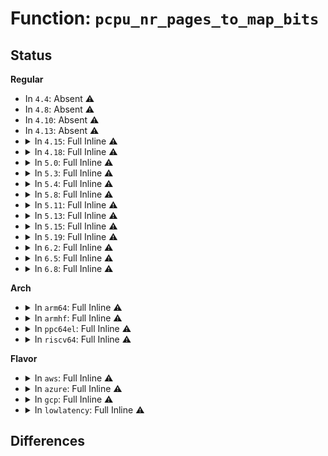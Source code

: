 # Function: <code>pcpu_nr_pages_to_map_bits</code>

## Status
<b>Regular</b>
<ul>
<li>
In <code>4.4</code>: Absent ⚠️
</li>
<li>
In <code>4.8</code>: Absent ⚠️
</li>
<li>
In <code>4.10</code>: Absent ⚠️
</li>
<li>
In <code>4.13</code>: Absent ⚠️
</li>
<li>
<details>
<summary>In <code>4.15</code>: Full Inline ⚠️</summary>

**Collision:** Unique Static

**Inline:** Full

**Transformation:** False

**Instances:**

```
In mm/percpu.c (ffffffff811f92d0)
Location: mm/percpu-internal.h:85
Inline: True
Inline callers:
  - mm/percpu.c:pcpu_create_chunk
  - mm/percpu.c:pcpu_alloc_first_chunk
  - mm/percpu.c:pcpu_alloc_first_chunk
  - mm/percpu.c:pcpu_alloc_first_chunk
  - mm/percpu.c:pcpu_free_area
  - mm/percpu.c:pcpu_alloc_area
  - mm/percpu.c:pcpu_find_block_fit
  - mm/percpu.c:pcpu_chunk_refresh_hint
```
</details>
</li>
<li>
<details>
<summary>In <code>4.18</code>: Full Inline ⚠️</summary>

**Collision:** Unique Static

**Inline:** Full

**Transformation:** False

**Instances:**

```
In mm/percpu.c (ffffffff8121aea0)
Location: mm/percpu-internal.h:85
Inline: True
Inline callers:
  - mm/percpu.c:pcpu_create_chunk
  - mm/percpu.c:pcpu_alloc_first_chunk
  - mm/percpu.c:pcpu_alloc_first_chunk
  - mm/percpu.c:pcpu_alloc_first_chunk
  - mm/percpu.c:pcpu_free_area
  - mm/percpu.c:pcpu_alloc_area
  - mm/percpu.c:pcpu_find_block_fit
  - mm/percpu.c:pcpu_chunk_refresh_hint
```
</details>
</li>
<li>
<details>
<summary>In <code>5.0</code>: Full Inline ⚠️</summary>

**Collision:** Unique Static

**Inline:** Full

**Transformation:** False

**Instances:**

```
In mm/percpu.c (ffffffff8122de50)
Location: mm/percpu-internal.h:85
Inline: True
Inline callers:
  - mm/percpu.c:pcpu_create_chunk
  - mm/percpu.c:pcpu_alloc_first_chunk
  - mm/percpu.c:pcpu_alloc_first_chunk
  - mm/percpu.c:pcpu_alloc_first_chunk
  - mm/percpu.c:pcpu_free_area
  - mm/percpu.c:pcpu_alloc_area
  - mm/percpu.c:pcpu_find_block_fit
  - mm/percpu.c:pcpu_chunk_refresh_hint
```
</details>
</li>
<li>
<details>
<summary>In <code>5.3</code>: Full Inline ⚠️</summary>

**Collision:** Unique Static

**Inline:** Full

**Transformation:** False

**Instances:**

```
In mm/percpu.c (ffffffff8123dbf3)
Location: mm/percpu-internal.h:92
Inline: True
Inline callers:
  - mm/percpu.c:pcpu_create_chunk
  - mm/percpu.c:pcpu_alloc_first_chunk
  - mm/percpu.c:pcpu_alloc_first_chunk
  - mm/percpu.c:pcpu_alloc_first_chunk
  - mm/percpu.c:pcpu_init_md_blocks
  - mm/percpu.c:pcpu_free_area
  - mm/percpu.c:pcpu_alloc_area
  - mm/percpu.c:pcpu_alloc_area
  - mm/percpu.c:pcpu_find_block_fit
  - mm/percpu.c:pcpu_chunk_refresh_hint
```
</details>
</li>
<li>
<details>
<summary>In <code>5.4</code>: Full Inline ⚠️</summary>

**Collision:** Unique Static

**Inline:** Full

**Transformation:** False

**Instances:**

```
In mm/percpu.c (ffffffff8124c043)
Location: mm/percpu-internal.h:92
Inline: True
Inline callers:
  - mm/percpu.c:pcpu_create_chunk
  - mm/percpu.c:pcpu_alloc_first_chunk
  - mm/percpu.c:pcpu_alloc_first_chunk
  - mm/percpu.c:pcpu_alloc_first_chunk
  - mm/percpu.c:pcpu_init_md_blocks
  - mm/percpu.c:pcpu_free_area
  - mm/percpu.c:pcpu_alloc_area
  - mm/percpu.c:pcpu_alloc_area
  - mm/percpu.c:pcpu_find_block_fit
  - mm/percpu.c:pcpu_chunk_refresh_hint
```
</details>
</li>
<li>
<details>
<summary>In <code>5.8</code>: Full Inline ⚠️</summary>

**Collision:** Unique Static

**Inline:** Full

**Transformation:** False

**Instances:**

```
In mm/percpu.c (ffffffff81279523)
Location: mm/percpu-internal.h:92
Inline: True
Inline callers:
  - mm/percpu.c:pcpu_alloc_chunk
  - mm/percpu.c:pcpu_alloc_first_chunk
  - mm/percpu.c:pcpu_alloc_first_chunk
  - mm/percpu.c:pcpu_alloc_first_chunk
  - mm/percpu.c:pcpu_init_md_blocks
  - mm/percpu.c:pcpu_free_area
  - mm/percpu.c:pcpu_alloc_area
  - mm/percpu.c:pcpu_alloc_area
  - mm/percpu.c:pcpu_find_block_fit
  - mm/percpu.c:pcpu_find_block_fit
  - mm/percpu.c:pcpu_chunk_refresh_hint
```
</details>
</li>
<li>
<details>
<summary>In <code>5.11</code>: Full Inline ⚠️</summary>

**Collision:** Unique Static

**Inline:** Full

**Transformation:** False

**Instances:**

```
In mm/percpu.c (ffffffff81283d63)
Location: mm/percpu-internal.h:114
Inline: True
Inline callers:
  - mm/percpu.c:pcpu_alloc_chunk
  - mm/percpu.c:pcpu_alloc_chunk
  - mm/percpu.c:pcpu_alloc_first_chunk
  - mm/percpu.c:pcpu_alloc_first_chunk
  - mm/percpu.c:pcpu_alloc_first_chunk
  - mm/percpu.c:pcpu_init_md_blocks
  - mm/percpu.c:pcpu_free_area
  - mm/percpu.c:pcpu_alloc_area
  - mm/percpu.c:pcpu_alloc_area
  - mm/percpu.c:pcpu_find_block_fit
  - mm/percpu.c:pcpu_find_block_fit
  - mm/percpu.c:pcpu_chunk_refresh_hint
```
</details>
</li>
<li>
<details>
<summary>In <code>5.13</code>: Full Inline ⚠️</summary>

**Collision:** Unique Static

**Inline:** Full

**Transformation:** False

**Instances:**

```
In mm/percpu.c (ffffffff81289366)
Location: mm/percpu-internal.h:114
Inline: True
Inline callers:
  - mm/percpu.c:pcpu_create_chunk
  - mm/percpu.c:pcpu_create_chunk
  - mm/percpu.c:pcpu_alloc_first_chunk
  - mm/percpu.c:pcpu_alloc_first_chunk
  - mm/percpu.c:pcpu_alloc_first_chunk
  - mm/percpu.c:pcpu_init_md_blocks
  - mm/percpu.c:pcpu_free_area
  - mm/percpu.c:pcpu_alloc_area
  - mm/percpu.c:pcpu_alloc_area
  - mm/percpu.c:pcpu_find_block_fit
  - mm/percpu.c:pcpu_chunk_refresh_hint
```
</details>
</li>
<li>
<details>
<summary>In <code>5.15</code>: Full Inline ⚠️</summary>

**Collision:** Unique Static

**Inline:** Full

**Transformation:** False

**Instances:**

```
In mm/percpu.c (ffffffff812c8411)
Location: mm/percpu-internal.h:99
Inline: True
Inline callers:
  - mm/percpu.c:pcpu_alloc_chunk
  - mm/percpu.c:pcpu_alloc_chunk
  - mm/percpu.c:pcpu_alloc_first_chunk
  - mm/percpu.c:pcpu_alloc_first_chunk
  - mm/percpu.c:pcpu_alloc_first_chunk
  - mm/percpu.c:pcpu_init_md_blocks
  - mm/percpu.c:pcpu_free_area
  - mm/percpu.c:pcpu_alloc_area
  - mm/percpu.c:pcpu_alloc_area
  - mm/percpu.c:pcpu_find_block_fit
  - mm/percpu.c:pcpu_chunk_refresh_hint
```
</details>
</li>
<li>
<details>
<summary>In <code>5.19</code>: Full Inline ⚠️</summary>

**Collision:** Unique Static

**Inline:** Full

**Transformation:** False

**Instances:**

```
In mm/percpu.c (ffffffff81325d4f)
Location: mm/percpu-internal.h:99
Inline: True
Inline callers:
  - mm/percpu.c:pcpu_alloc_chunk
  - mm/percpu.c:pcpu_alloc_chunk
  - mm/percpu.c:pcpu_alloc_first_chunk
  - mm/percpu.c:pcpu_alloc_first_chunk
  - mm/percpu.c:pcpu_alloc_first_chunk
  - mm/percpu.c:pcpu_init_md_blocks
  - mm/percpu.c:pcpu_free_area
  - mm/percpu.c:pcpu_alloc_area
  - mm/percpu.c:pcpu_alloc_area
  - mm/percpu.c:pcpu_find_block_fit
  - mm/percpu.c:pcpu_find_block_fit
  - mm/percpu.c:pcpu_chunk_refresh_hint
```
</details>
</li>
<li>
<details>
<summary>In <code>6.2</code>: Full Inline ⚠️</summary>

**Collision:** Unique Static

**Inline:** Full

**Transformation:** False

**Instances:**

```
In mm/percpu.c (ffffffff8139a86f)
Location: mm/percpu-internal.h:99
Inline: True
Inline callers:
  - mm/percpu.c:pcpu_alloc_chunk
  - mm/percpu.c:pcpu_alloc_chunk
  - mm/percpu.c:pcpu_alloc_first_chunk
  - mm/percpu.c:pcpu_alloc_first_chunk
  - mm/percpu.c:pcpu_alloc_first_chunk
  - mm/percpu.c:pcpu_init_md_blocks
  - mm/percpu.c:pcpu_free_area
  - mm/percpu.c:pcpu_alloc_area
  - mm/percpu.c:pcpu_alloc_area
  - mm/percpu.c:pcpu_find_block_fit
  - mm/percpu.c:pcpu_find_block_fit
  - mm/percpu.c:pcpu_chunk_refresh_hint
```
</details>
</li>
<li>
<details>
<summary>In <code>6.5</code>: Full Inline ⚠️</summary>

**Collision:** Unique Static

**Inline:** Full

**Transformation:** False

**Instances:**

```
In mm/percpu.c (ffffffff813cd90f)
Location: mm/percpu-internal.h:107
Inline: True
Inline callers:
  - mm/percpu.c:pcpu_alloc_chunk
  - mm/percpu.c:pcpu_alloc_chunk
  - mm/percpu.c:pcpu_alloc_first_chunk
  - mm/percpu.c:pcpu_alloc_first_chunk
  - mm/percpu.c:pcpu_alloc_first_chunk
  - mm/percpu.c:pcpu_init_md_blocks
  - mm/percpu.c:pcpu_free_area
  - mm/percpu.c:pcpu_alloc_area
  - mm/percpu.c:pcpu_alloc_area
  - mm/percpu.c:pcpu_find_block_fit
  - mm/percpu.c:pcpu_find_block_fit
  - mm/percpu.c:pcpu_chunk_refresh_hint
```
</details>
</li>
<li>
<details>
<summary>In <code>6.8</code>: Full Inline ⚠️</summary>

**Collision:** Unique Static

**Inline:** Full

**Transformation:** False

**Instances:**

```
In mm/percpu.c (ffffffff813fb8fb)
Location: mm/percpu-internal.h:107
Inline: True
Inline callers:
  - mm/percpu.c:pcpu_alloc_size
  - mm/percpu.c:pcpu_alloc_chunk
  - mm/percpu.c:pcpu_alloc_chunk
  - mm/percpu.c:pcpu_alloc_first_chunk
  - mm/percpu.c:pcpu_alloc_first_chunk
  - mm/percpu.c:pcpu_alloc_first_chunk
  - mm/percpu.c:pcpu_init_md_blocks
  - mm/percpu.c:pcpu_free_area
  - mm/percpu.c:pcpu_alloc_area
  - mm/percpu.c:pcpu_alloc_area
  - mm/percpu.c:pcpu_find_block_fit
  - mm/percpu.c:pcpu_find_block_fit
  - mm/percpu.c:pcpu_chunk_refresh_hint
```
</details>
</li>
</ul>
<b>Arch</b>
<ul>
<li>
<details>
<summary>In <code>arm64</code>: Full Inline ⚠️</summary>

**Collision:** Unique Static

**Inline:** Full

**Transformation:** False

**Instances:**

```
In mm/percpu.c (ffff8000102e2918)
Location: mm/percpu-internal.h:92
Inline: True
Inline callers:
  - mm/percpu.c:pcpu_create_chunk
  - mm/percpu.c:pcpu_alloc_first_chunk
  - mm/percpu.c:pcpu_alloc_first_chunk
  - mm/percpu.c:pcpu_alloc_first_chunk
  - mm/percpu.c:pcpu_init_md_blocks
  - mm/percpu.c:pcpu_free_area
  - mm/percpu.c:pcpu_alloc_area
  - mm/percpu.c:pcpu_alloc_area
  - mm/percpu.c:pcpu_find_block_fit
  - mm/percpu.c:pcpu_chunk_refresh_hint
```
</details>
</li>
<li>
<details>
<summary>In <code>armhf</code>: Full Inline ⚠️</summary>

**Collision:** Unique Static

**Inline:** Full

**Transformation:** False

**Instances:**

```
In mm/percpu.c (c0506bdc)
Location: mm/percpu-internal.h:92
Inline: True
Inline callers:
  - mm/percpu.c:pcpu_create_chunk
  - mm/percpu.c:pcpu_alloc_first_chunk
  - mm/percpu.c:pcpu_alloc_first_chunk
  - mm/percpu.c:pcpu_alloc_first_chunk
  - mm/percpu.c:pcpu_init_md_blocks
  - mm/percpu.c:pcpu_free_area
  - mm/percpu.c:pcpu_alloc_area
  - mm/percpu.c:pcpu_alloc_area
  - mm/percpu.c:pcpu_find_block_fit
  - mm/percpu.c:pcpu_chunk_refresh_hint
```
</details>
</li>
<li>
<details>
<summary>In <code>ppc64el</code>: Full Inline ⚠️</summary>

**Collision:** Unique Static

**Inline:** Full

**Transformation:** False

**Instances:**

```
In mm/percpu.c (c0000000003a2a58)
Location: mm/percpu-internal.h:92
Inline: True
Inline callers:
  - mm/percpu.c:pcpu_create_chunk
  - mm/percpu.c:pcpu_alloc_first_chunk
  - mm/percpu.c:pcpu_alloc_first_chunk
  - mm/percpu.c:pcpu_alloc_first_chunk
  - mm/percpu.c:pcpu_init_md_blocks
  - mm/percpu.c:pcpu_free_area
  - mm/percpu.c:pcpu_alloc_area
  - mm/percpu.c:pcpu_alloc_area
  - mm/percpu.c:pcpu_find_block_fit
  - mm/percpu.c:pcpu_chunk_refresh_hint
```
</details>
</li>
<li>
<details>
<summary>In <code>riscv64</code>: Full Inline ⚠️</summary>

**Collision:** Unique Static

**Inline:** Full

**Transformation:** False

**Instances:**

```
In mm/percpu.c (ffffffe0001f9506)
Location: mm/percpu-internal.h:92
Inline: True
Inline callers:
  - mm/percpu.c:pcpu_create_chunk
  - mm/percpu.c:pcpu_alloc_first_chunk
  - mm/percpu.c:pcpu_alloc_first_chunk
  - mm/percpu.c:pcpu_alloc_first_chunk
  - mm/percpu.c:pcpu_init_md_blocks
  - mm/percpu.c:pcpu_free_area
  - mm/percpu.c:pcpu_alloc_area
  - mm/percpu.c:pcpu_alloc_area
  - mm/percpu.c:pcpu_find_block_fit
  - mm/percpu.c:pcpu_chunk_refresh_hint
```
</details>
</li>
</ul>
<b>Flavor</b>
<ul>
<li>
<details>
<summary>In <code>aws</code>: Full Inline ⚠️</summary>

**Collision:** Unique Static

**Inline:** Full

**Transformation:** False

**Instances:**

```
In mm/percpu.c (ffffffff81244693)
Location: mm/percpu-internal.h:92
Inline: True
Inline callers:
  - mm/percpu.c:pcpu_create_chunk
  - mm/percpu.c:pcpu_alloc_first_chunk
  - mm/percpu.c:pcpu_alloc_first_chunk
  - mm/percpu.c:pcpu_alloc_first_chunk
  - mm/percpu.c:pcpu_init_md_blocks
  - mm/percpu.c:pcpu_free_area
  - mm/percpu.c:pcpu_alloc_area
  - mm/percpu.c:pcpu_alloc_area
  - mm/percpu.c:pcpu_find_block_fit
  - mm/percpu.c:pcpu_chunk_refresh_hint
```
</details>
</li>
<li>
<details>
<summary>In <code>azure</code>: Full Inline ⚠️</summary>

**Collision:** Unique Static

**Inline:** Full

**Transformation:** False

**Instances:**

```
In mm/percpu.c (ffffffff81237663)
Location: mm/percpu-internal.h:92
Inline: True
Inline callers:
  - mm/percpu.c:pcpu_create_chunk
  - mm/percpu.c:pcpu_alloc_first_chunk
  - mm/percpu.c:pcpu_alloc_first_chunk
  - mm/percpu.c:pcpu_alloc_first_chunk
  - mm/percpu.c:pcpu_init_md_blocks
  - mm/percpu.c:pcpu_free_area
  - mm/percpu.c:pcpu_alloc_area
  - mm/percpu.c:pcpu_alloc_area
  - mm/percpu.c:pcpu_find_block_fit
  - mm/percpu.c:pcpu_chunk_refresh_hint
```
</details>
</li>
<li>
<details>
<summary>In <code>gcp</code>: Full Inline ⚠️</summary>

**Collision:** Unique Static

**Inline:** Full

**Transformation:** False

**Instances:**

```
In mm/percpu.c (ffffffff81242433)
Location: mm/percpu-internal.h:92
Inline: True
Inline callers:
  - mm/percpu.c:pcpu_create_chunk
  - mm/percpu.c:pcpu_alloc_first_chunk
  - mm/percpu.c:pcpu_alloc_first_chunk
  - mm/percpu.c:pcpu_alloc_first_chunk
  - mm/percpu.c:pcpu_init_md_blocks
  - mm/percpu.c:pcpu_free_area
  - mm/percpu.c:pcpu_alloc_area
  - mm/percpu.c:pcpu_alloc_area
  - mm/percpu.c:pcpu_find_block_fit
  - mm/percpu.c:pcpu_chunk_refresh_hint
```
</details>
</li>
<li>
<details>
<summary>In <code>lowlatency</code>: Full Inline ⚠️</summary>

**Collision:** Unique Static

**Inline:** Full

**Transformation:** False

**Instances:**

```
In mm/percpu.c (ffffffff81251be3)
Location: mm/percpu-internal.h:92
Inline: True
Inline callers:
  - mm/percpu.c:pcpu_create_chunk
  - mm/percpu.c:pcpu_alloc_first_chunk
  - mm/percpu.c:pcpu_alloc_first_chunk
  - mm/percpu.c:pcpu_alloc_first_chunk
  - mm/percpu.c:pcpu_init_md_blocks
  - mm/percpu.c:pcpu_free_area
  - mm/percpu.c:pcpu_alloc_area
  - mm/percpu.c:pcpu_alloc_area
  - mm/percpu.c:pcpu_find_block_fit
  - mm/percpu.c:pcpu_chunk_refresh_hint
```
</details>
</li>
</ul>

## Differences
